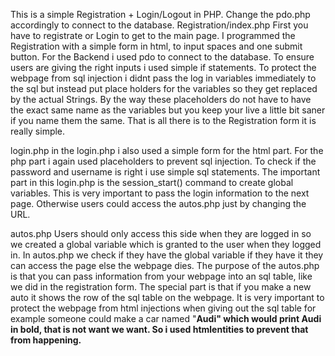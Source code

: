 This is a simple Registration + Login/Logout in PHP. Change the pdo.php accordingly to connect to the database.
Registration/index.php
First you have to registrate or Login to get to the main page. I programmed the Registration with a simple form in html, to input spaces and one submit button. For the Backend i used pdo to connect to the database. To ensure users are giving the right inputs i used simple if statements. To protect the webpage from sql injection i didnt pass the log in variables immediately to the sql but instead put place holders for the variables so they get replaced by the actual Strings. By the way these placeholders do not have to have the exact same name as the variables but you keep your live a little bit saner if you name them the same.
That is all there is to the Registration form it is really simple.

login.php
in the login.php i also used a simple form for the html part. For the php part i again used placeholders to prevent sql injection. To check if the password and username is right i use simple sql statements. The important part in this login.php is the session_start() command to create global variables. This is very important to pass the login information to the next page. Otherwise users could access the autos.php just by changing the URL.

autos.php
Users should only access this side when they are logged in so we created a global variable which is granted to the user when they logged in. In autos.php we check if they have the global variable if they have it they can access the page else the webpage dies. The purpose of the autos.php is that you can pass information from your webpage into an sql table, like we did in the registration form. The special part is that if you make a new auto it shows the row of the sql table on the webpage. It is very important to protect the webpage from html injections when giving out the sql table for example someone could make a car named "<b>Audi" which would print Audi in bold, that is not want we want. So i used htmlentities to prevent that from happening.
